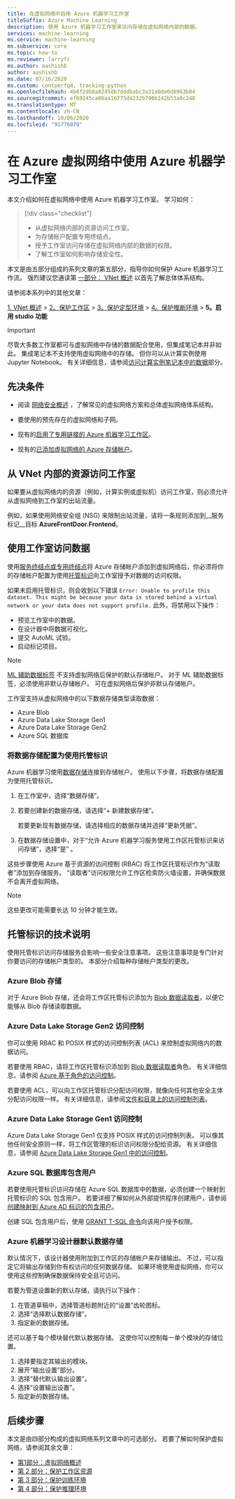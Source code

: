 ```yaml
---
title: 在虚拟网络中启用 Azure 机器学习工作室
titleSuffix: Azure Machine Learning
description: 使用 Azure 机器学习工作室来访问存储在虚拟网络内部的数据。
services: machine-learning
ms.service: machine-learning
ms.subservice: core
ms.topic: how-to
ms.reviewer: larryfr
ms.author: aashishb
author: aashishb
ms.date: 07/16/2020
ms.custom: contperfq4, tracking-python
ms.openlocfilehash: 4b6f2db8a8245db7dddbabc3a31a0de0d8963b84
ms.sourcegitcommit: ef69245ca06aa16775d4232b790b142b53a0c248
ms.translationtype: MT
ms.contentlocale: zh-CN
ms.lasthandoff: 10/06/2020
ms.locfileid: "91776079"
---
```

# <a name="use-azure-machine-learning-studio-in-an-azure-virtual-network"></a>在 Azure 虚拟网络中使用 Azure 机器学习工作室

本文介绍如何在虚拟网络中使用 Azure 机器学习工作室。 学习如何：

> [!div class="checklist"]
> - 从虚拟网络内部的资源访问工作室。
> - 为存储帐户配置专用终结点。
> - 授予工作室访问存储在虚拟网络内部的数据的权限。
> - 了解工作室如何影响存储安全性。

本文是由五部分组成的系列文章的第五部分，指导你如何保护 Azure 机器学习工作流。 强烈建议您通读第 [一部分： VNet 概述](how-to-network-security-overview.md) 以首先了解总体体系结构。 

请参阅本系列中的其他文章：

[1. VNet 概述](how-to-network-security-overview.md)  >  [2。保护工作区](how-to-secure-workspace-vnet.md)  >  [3。保护定型环境](how-to-secure-training-vnet.md)  >  [4。保护推断环境](how-to-secure-inferencing-vnet.md)  >  **5。启用 studio 功能**


> [!IMPORTANT]
> 尽管大多数工作室都可与虚拟网络中存储的数据配合使用，但集成笔记本并非如此。 集成笔记本不支持使用虚拟网络中的存储。 但你可以从计算实例使用 Jupyter Notebook。 有关详细信息，请参阅[访问计算实例笔记本中的数据]()部分。


## <a name="prerequisites"></a>先决条件

+ 阅读 [网络安全概述](how-to-network-security-overview.md) ，了解常见的虚拟网络方案和总体虚拟网络体系结构。

+ 要使用的预先存在的虚拟网络和子网。

+ 现有的[启用了专用链接的 Azure 机器学习工作区](how-to-secure-workspace-vnet.md#secure-the-workspace-with-private-endpoint)。

+ 现有的[已添加虚拟网络的 Azure 存储帐户](how-to-secure-workspace-vnet.md#secure-azure-storage-accounts-with-service-endpoints)。

## <a name="access-the-studio-from-a-resource-inside-the-vnet"></a>从 VNet 内部的资源访问工作室

如果要从虚拟网络内的资源（例如，计算实例或虚拟机）访问工作室，则必须允许从虚拟网络到工作室的出站流量。 

例如，如果使用网络安全组 (NSG) 来限制出站流量，请将一条规则添加到__服务标记__目标 __AzureFrontDoor.Frontend__。

## <a name="access-data-using-the-studio"></a>使用工作室访问数据

使用[服务终结](how-to-secure-workspace-vnet.md#secure-azure-storage-accounts-with-service-endpoints)[点或专用终结点](how-to-secure-workspace-vnet.md#secure-azure-storage-accounts-with-private-endpoints)将 Azure 存储帐户添加到虚拟网络后，你必须将你的存储帐户配置为使用[托管标识](../active-directory/managed-identities-azure-resources/overview.md)向工作室授予对数据的访问权限。

如果未启用托管标识，则会收到以下错误 `Error: Unable to profile this dataset. This might be because your data is stored behind a virtual network or your data does not support profile.` 此外，将禁用以下操作：

* 预览工作室中的数据。
* 在设计器中将数据可视化。
* 提交 AutoML 试验。
* 启动标记项目。

> [!NOTE]
> [ML 辅助数据标签](how-to-create-labeling-projects.md#use-ml-assisted-labeling) 不支持虚拟网络后保护的默认存储帐户。 对于 ML 辅助数据标签，必须使用非默认存储帐户。 可在虚拟网络后保护非默认存储帐户。 

工作室支持从虚拟网络中的以下数据存储类型读取数据：

* Azure Blob
* Azure Data Lake Storage Gen1
* Azure Data Lake Storage Gen2
* Azure SQL 数据库

### <a name="configure-datastores-to-use-managed-identity"></a>将数据存储配置为使用托管标识

Azure 机器学习使用[数据存储](concept-data.md#datastores)连接到存储帐户。 使用以下步骤，将数据存储配置为使用托管标识。 

1. 在工作室中，选择“数据存储”。

1. 若要创建新的数据存储，请选择“+ 新建数据存储”。

    若要更新现有数据存储，请选择相应的数据存储并选择“更新凭据”。

1. 在数据存储设置中，对于“允许 Azure 机器学习服务使用工作区托管标识来访问存储”，选择“是” 。


这些步骤使用 Azure 基于资源的访问控制 (RBAC) 将工作区托管标识作为“读取者”添加到存储服务。 “读取者”访问权限允许工作区检索防火墙设置，并确保数据不会离开虚拟网络。

> [!NOTE]
> 这些更改可能需要长达 10 分钟才能生效。

## <a name="technical-notes-for-managed-identity"></a>托管标识的技术说明

使用托管标识访问存储服务会影响一些安全注意事项。 这些注意事项是专门针对你要访问的存储帐户类型的。 本部分介绍每种存储帐户类型的更改。

### <a name="azure-blob-storage"></a>Azure Blob 存储

对于 Azure Blob 存储，还会将工作区托管标识添加为 [Blob 数据读取者](../role-based-access-control/built-in-roles.md#storage-blob-data-reader)，以便它能够从 Blob 存储读取数据。

### <a name="azure-data-lake-storage-gen2-access-control"></a>Azure Data Lake Storage Gen2 访问控制

你可以使用 RBAC 和 POSIX 样式的访问控制列表 (ACL) 来控制虚拟网络内的数据访问。

若要使用 RBAC，请将工作区托管标识添加到 [Blob 数据读取者](../role-based-access-control/built-in-roles.md#storage-blob-data-reader)角色。 有关详细信息，请参阅 [Azure 基于角色的访问控制](../storage/blobs/data-lake-storage-access-control.md#azure-role-based-access-control)。

若要使用 ACL，可以向工作区托管标识分配访问权限，就像向任何其他安全主体分配访问权限一样。 有关详细信息，请参阅[文件和目录上的访问控制列表](../storage/blobs/data-lake-storage-access-control.md#access-control-lists-on-files-and-directories)。

### <a name="azure-data-lake-storage-gen1-access-control"></a>Azure Data Lake Storage Gen1 访问控制

Azure Data Lake Storage Gen1 仅支持 POSIX 样式的访问控制列表。 可以像其他任何安全原则一样，将工作区管理的标识访问权限分配给资源。 有关详细信息，请参阅 [Azure Data Lake Storage Gen1 中的访问控制](../data-lake-store/data-lake-store-access-control.md)。

### <a name="azure-sql-database-contained-user"></a>Azure SQL 数据库包含用户

若要使用托管标识访问存储在 Azure SQL 数据库中的数据，必须创建一个映射到托管标识的 SQL 包含用户。 若要详细了解如何从外部提供程序创建用户，请参阅[创建映射到 Azure AD 标识的包含用户](../azure-sql/database/authentication-aad-configure.md#create-contained-users-mapped-to-azure-ad-identities)。

创建 SQL 包含用户后，使用 [GRANT T-SQL 命令](https://docs.microsoft.com/sql/t-sql/statements/grant-object-permissions-transact-sql)向该用户授予权限。

### <a name="azure-machine-learning-designer-default-datastore"></a>Azure 机器学习设计器默认数据存储

默认情况下，该设计器使用附加到工作区的存储帐户来存储输出。 不过，可以指定它将输出存储到你有权访问的任何数据存储。 如果环境使用虚拟网络，你可以使用这些控制确保数据保持安全且可访问。

若要为管道设置新的默认存储，请执行以下操作：

1. 在管道草稿中，选择管道标题附近的“设置”齿轮图标。
1. 选择“选择默认数据存储”。
1. 指定新的数据存储。

还可以基于每个模块替代默认数据存储。 这使你可以控制每一单个模块的存储位置。

1. 选择要指定其输出的模块。
1. 展开“输出设置”部分。
1. 选择“替代默认输出设置”。
1. 选择“设置输出设置”。
1. 指定新的数据存储。

## <a name="next-steps"></a>后续步骤

本文是由四部分构成的虚拟网络系列文章中的可选部分。 若要了解如何保护虚拟网络，请参阅其余文章：

* [第1部分：虚拟网络概述](how-to-network-security-overview.md)
* [第 2 部分：保护工作区资源](how-to-secure-workspace-vnet.md)
* [第 3 部分：保护训练环境](how-to-secure-training-vnet.md)
* [第 4 部分：保护推理环境](how-to-secure-inferencing-vnet.md)